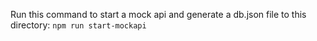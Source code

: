 Run this command to start a mock api and generate a db.json file to this directory:
`npm run start-mockapi`

